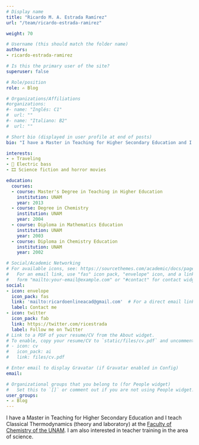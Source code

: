 ```yaml
---
# Display name
title: "Ricardo M. A. Estrada Ramírez"
url: "/team/ricardo-estrada-ramirez"

weight: 70

# Username (this should match the folder name)
authors:
- ricardo-estrada-ramirez

# Is this the primary user of the site?
superuser: false

# Role/position
role: ✍️ Blog

# Organizations/Affiliations
#organizations:
#- name: "Inglés: C1"
#  url: ""
#- name: "Italiano: B2"
#  url: ""  

# Short bio (displayed in user profile at end of posts)
bio: "I have a Master in Teaching for Higher Secondary Education and I teach Classical Thermodynamics (theory and laboratory) at the [Faculty of Chemistry of the UNAM](https://quimica.unam.mx/)."

interests:
- ✈️ Traveling
- 🎸 Electric bass
- 🎞 Science fiction and horror movies

education:
  courses:
  - course: Master's Degree in Teaching in Higher Education
    institution: UNAM
    year: 2013
  - course: Degree in Chemistry
    institution: UNAM
    year: 2004
  - course: Diploma in Mathematics Education
    institution: UNAM
    year: 2003
  - course: Diploma in Chemistry Education
    institution: UNAM
    year: 2002

# Social/Academic Networking
# For available icons, see: https://sourcethemes.com/academic/docs/page-builder/#icons
#   For an email link, use "fas" icon pack, "envelope" icon, and a link in the
#   form "mailto:your-email@example.com" or "#contact" for contact widget.
social:
- icon: envelope
  icon_pack: fas
  link: 'mailto:ricardoenlineacad@gmail.com'  # For a direct email link, use "mailto:test@example.org".
  label: Contact me
- icon: twitter
  icon_pack: fab
  link: https://twitter.com/ricestrada
  label: Follow me on Twitter
# Link to a PDF of your resume/CV from the About widget.
# To enable, copy your resume/CV to `static/files/cv.pdf` and uncomment the lines below.
# - icon: cv
#   icon_pack: ai
#   link: files/cv.pdf

# Enter email to display Gravatar (if Gravatar enabled in Config)
email:

# Organizational groups that you belong to (for People widget)
#   Set this to `[]` or comment out if you are not using People widget.
user_groups:
- ✍️ Blog
---
```


I have a Master in Teaching for Higher Secondary Education and I teach Classical Thermodynamics (theory and laboratory) at the [Faculty of Chemistry of the UNAM](https://quimica.unam.mx/). I am also interested in teacher training in the area of science.